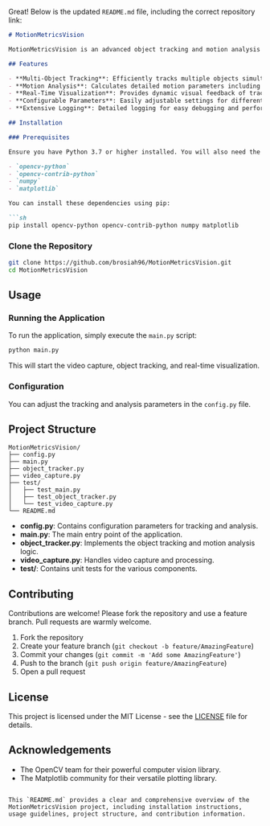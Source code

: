 Great! Below is the updated `README.md` file, including the correct repository link:

```markdown
# MotionMetricsVision

MotionMetricsVision is an advanced object tracking and motion analysis system built using OpenCV and Matplotlib. It tracks multiple objects in real-time, calculates their motion parameters such as speed and acceleration, and visualizes the results dynamically. This project is ideal for applications in surveillance, sports analytics, and automated monitoring systems.

## Features

- **Multi-Object Tracking**: Efficiently tracks multiple objects simultaneously using various OpenCV trackers.
- **Motion Analysis**: Calculates detailed motion parameters including speed and acceleration.
- **Real-Time Visualization**: Provides dynamic visual feedback of tracked objects and their trajectories.
- **Configurable Parameters**: Easily adjustable settings for different tracking and analysis needs.
- **Extensive Logging**: Detailed logging for easy debugging and performance monitoring.

## Installation

### Prerequisites

Ensure you have Python 3.7 or higher installed. You will also need the following Python packages:

- `opencv-python`
- `opencv-contrib-python`
- `numpy`
- `matplotlib`

You can install these dependencies using pip:

```sh
pip install opencv-python opencv-contrib-python numpy matplotlib
```

### Clone the Repository

```sh
git clone https://github.com/brosiah96/MotionMetricsVision.git
cd MotionMetricsVision
```

## Usage

### Running the Application

To run the application, simply execute the `main.py` script:

```sh
python main.py
```

This will start the video capture, object tracking, and real-time visualization.

### Configuration

You can adjust the tracking and analysis parameters in the `config.py` file.

## Project Structure

```
MotionMetricsVision/
├── config.py
├── main.py
├── object_tracker.py
├── video_capture.py
├── test/
│   ├── test_main.py
│   ├── test_object_tracker.py
│   └── test_video_capture.py
└── README.md
```

- **config.py**: Contains configuration parameters for tracking and analysis.
- **main.py**: The main entry point of the application.
- **object_tracker.py**: Implements the object tracking and motion analysis logic.
- **video_capture.py**: Handles video capture and processing.
- **test/**: Contains unit tests for the various components.

## Contributing

Contributions are welcome! Please fork the repository and use a feature branch. Pull requests are warmly welcome.

1. Fork the repository
2. Create your feature branch (`git checkout -b feature/AmazingFeature`)
3. Commit your changes (`git commit -m 'Add some AmazingFeature'`)
4. Push to the branch (`git push origin feature/AmazingFeature`)
5. Open a pull request

## License

This project is licensed under the MIT License - see the [LICENSE](LICENSE) file for details.

## Acknowledgements

- The OpenCV team for their powerful computer vision library.
- The Matplotlib community for their versatile plotting library.
```

This `README.md` provides a clear and comprehensive overview of the MotionMetricsVision project, including installation instructions, usage guidelines, project structure, and contribution information.
